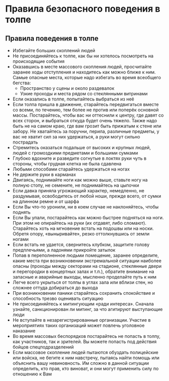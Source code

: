 # Правила безопасного поведения в толпе

## Правила поведения в толпе

- Избегайте больших скоплений людей
- Не присоединяйтесь к толпе, как бы ни хотелось посмотреть на происходящие события
- Оказавшись в месте массового скопления людей, просчитайте заранее ходы отступления и находитесь как можно ближе к ним. Самые опасные места, которые надо избегать во время всеобщего бегства:
    - Пространство у сцены и около раздевалок
    - Узкие проходы и места рядом со стеклянными витринами
- Если оказались в толпе, попытайтесь выбраться из неё
- Если толпа пришла в движение, старайтесь передвигаться вместе со всеми, по течению, тем более не против или поперёк основной массы. Постарайтесь, чтобы вас ни оттеснили к центру, где давят со всех
  сторон, и выбраться откуда будет очень тяжело. Также надо быть не на самом краю, где вам грозит быть прижатым к стене или забору. Не хватайтесь за поручни, перила, различные предметы, у вас не
  хватит сил за них удержаться, а руки могут сильно пострадать
- Стремитесь оказаться подальше от высоких и крупных людей, людей с громоздкими предметами и большими сумками
- Глубоко вдохните и разведите согнутые в локтях руки чуть в стороны, чтобы грудная клетка не была сдавлена
- Любыми способами старайтесь удержаться на ногах
- Не держите руки в карманах
- Двигаясь, поднимайте ноги как можно выше, ставьте ногу на полную стопу, не семените, не поднимайтесь на цыпочки
- Если давка приняла угрожающий характер, немедленно, не раздумывая, освободитесь от любой ноши, прежде всего, от сумки на длинном ремне и от шарфа
- Если Вы что-то уронили, ни в коем случае не наклоняйтесь, чтобы поднять
- Если Вы упали, постарайтесь как можно быстрее подняться на ноги. При этом не опирайтесь на руки (их отдавят, либо сломают). Старайтесь хоть на мгновение встать на подошвы или на носки. Обретя опору,
  «выныривайте», резко оттолкнувшись от земли ногами
- Если встать не удается, свернитесь клубком, защитите голову предплечьями, а ладонями прикройте затылок
- Попав в переполненное людьми помещение, заранее определите, какие места при возникновении экстремальной ситуации наиболее опасны (проходы между секторами на стадионе, стеклянные двери и перегородки
  в концертных залах и т.п.), обратите внимание на запасные и аварийные выходы, мысленно проделайте путь к ним
- Легче всего укрыться от толпы в углах зала или вблизи стен, но сложнее оттуда добираться до выхода
- При возникновении паники старайтесь сохранить спокойствие и способность трезво оценивать ситуацию
- Не присоединяйтесь к митингующим «ради интереса». Сначала узнайте, санкционирован ли митинг, за что агитируют выступающие люди
- Не вступайте в незарегистрированные организации. Участие в мероприятиях таких организаций может повлечь уголовное наказание
- Во время массовых беспорядков постарайтесь не попасть в толпу, как участников, так и зрителей. Вы можете попасть под действия бойцов спецподразделений
- Если массовое скопление людей пытаются обуздать полицейские или войска, не бегите к ним навстречу, пытаясь найти помощь или объяснить вашу невиновность. Им сложно в данной ситуации определить, кто
  прав, кто виноват, и они могут применить силу по отношению к Вам
